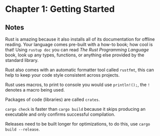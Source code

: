# Chapter 1: Getting Started

## Notes
Rust is amazing because it also installs all of its documentation for offline reading.
Your language comes pre-built with a how-to book; how cool is that! Using `rustup doc`
you can read *The Rust Programming Language* book, look up any types, functions, or anything else provided by the standard library.

Rust also comes with an automatic formatter tool called `rustfmt`, this can help to keep
your code style consistent across projects.

Rust uses macros, to print to console you would use `println!();`, the `!` denotes a macro being used.

Packages of code (libraries) are called `crates`.

`cargo check` is faster than `cargo build` because it skips producing an executable
and only confirms successful compilation.

Releases need to be built longer for optimizations, to do this, use `cargo build --release`.